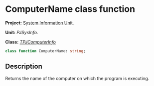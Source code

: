 # ComputerName class function

**Project:** [System Information Unit](../API.md).

**Unit:** _PJSysInfo_.

**Class:** _[TPJComputerInfo](./TPJComputerInfo.md)_

```pascal
class function ComputerName: string;
```

## Description

Returns the name of the computer on which the program is executing.
